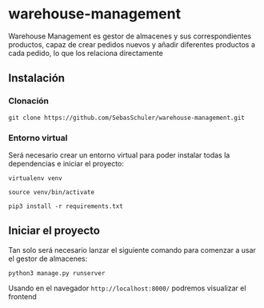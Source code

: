 # warehouse-management
Warehouse Management es gestor de almacenes y sus correspondientes productos, capaz de crear pedidos nuevos y añadir diferentes productos a cada pedido, lo que los relaciona directamente

## Instalación


### Clonación

`git clone https://github.com/SebasSchuler/warehouse-management.git`

### Entorno virtual

Será necesario crear un entorno virtual para poder instalar todas la dependencias e iniciar el proyecto:

`virtualenv venv`

`source venv/bin/activate`

`pip3 install -r requirements.txt`

## Iniciar el proyecto

Tan solo será necesario lanzar el siguiente comando para comenzar a usar el gestor de almacenes:

`python3 manage.py runserver`

Usando en el navegador `http://localhost:8000/` podremos visualizar el frontend
